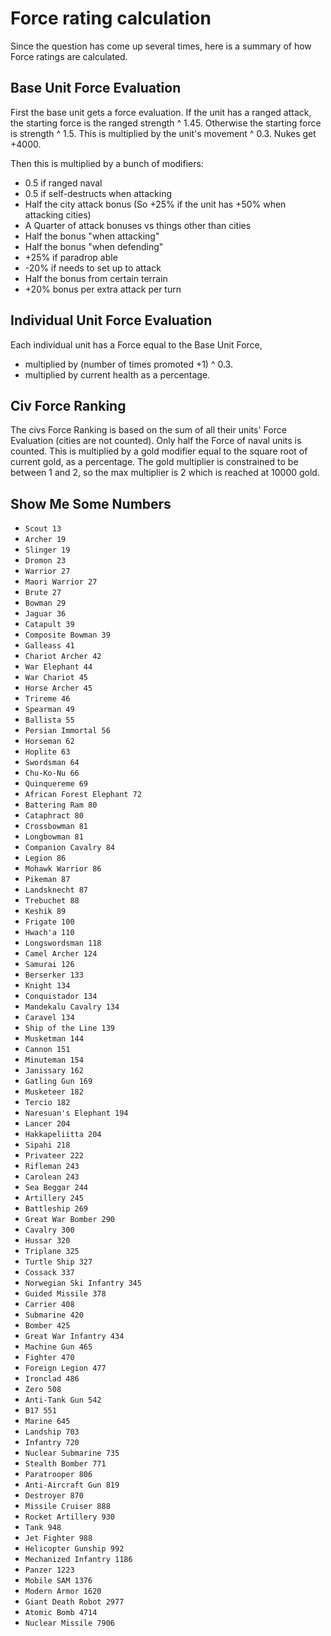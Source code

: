 # Force rating calculation

Since the question has come up several times, here is a summary of how Force ratings are calculated.

## Base Unit Force Evaluation

First the base unit gets a force evaluation.
If the unit has a ranged attack, the starting force is the ranged strength ^ 1.45. Otherwise the starting force is strength ^ 1.5.
This is multiplied by the unit's movement ^ 0.3. Nukes get +4000.

Then this is multiplied by a bunch of modifiers:

-   0.5 if ranged naval
-   0.5 if self-destructs when attacking
-   Half the city attack bonus (So +25% if the unit has +50% when attacking cities)
-   A Quarter of attack bonuses vs things other than cities
-   Half the bonus "when attacking"
-   Half the bonus "when defending"
-   +25% if paradrop able
-   -20% if needs to set up to attack
-   Half the bonus from certain terrain
-   +20% bonus per extra attack per turn

## Individual Unit Force Evaluation

Each individual unit has a Force equal to the Base Unit Force,

-   multiplied by (number of times promoted +1) ^ 0.3.
-   multiplied by current health as a percentage.

## Civ Force Ranking

The civs Force Ranking is based on the sum of all their units' Force Evaluation (cities are not counted).
Only half the Force of naval units is counted.
This is multiplied by a gold modifier equal to the square root of current gold, as a percentage.
The gold multiplier is constrained to be between 1 and 2, so the max multiplier is 2 which is reached at 10000 gold.

## Show Me Some Numbers

-   `Scout 13`
-   `Archer 19`
-   `Slinger 19`
-   `Dromon 23`
-   `Warrior 27`
-   `Maori Warrior 27`
-   `Brute 27`
-   `Bowman 29`
-   `Jaguar 36`
-   `Catapult 39`
-   `Composite Bowman 39`
-   `Galleass 41`
-   `Chariot Archer 42`
-   `War Elephant 44`
-   `War Chariot 45`
-   `Horse Archer 45`
-   `Trireme 46`
-   `Spearman 49`
-   `Ballista 55`
-   `Persian Immortal 56`
-   `Horseman 62`
-   `Hoplite 63`
-   `Swordsman 64`
-   `Chu-Ko-Nu 66`
-   `Quinquereme 69`
-   `African Forest Elephant 72`
-   `Battering Ram 80`
-   `Cataphract 80`
-   `Crossbowman 81`
-   `Longbowman 81`
-   `Companion Cavalry 84`
-   `Legion 86`
-   `Mohawk Warrior 86`
-   `Pikeman 87`
-   `Landsknecht 87`
-   `Trebuchet 88`
-   `Keshik 89`
-   `Frigate 100`
-   `Hwach'a 110`
-   `Longswordsman 118`
-   `Camel Archer 124`
-   `Samurai 126`
-   `Berserker 133`
-   `Knight 134`
-   `Conquistador 134`
-   `Mandekalu Cavalry 134`
-   `Caravel 134`
-   `Ship of the Line 139`
-   `Musketman 144`
-   `Cannon 151`
-   `Minuteman 154`
-   `Janissary 162`
-   `Gatling Gun 169`
-   `Musketeer 182`
-   `Tercio 182`
-   `Naresuan's Elephant 194`
-   `Lancer 204`
-   `Hakkapeliitta 204`
-   `Sipahi 218`
-   `Privateer 222`
-   `Rifleman 243`
-   `Carolean 243`
-   `Sea Beggar 244`
-   `Artillery 245`
-   `Battleship 269`
-   `Great War Bomber 290`
-   `Cavalry 300`
-   `Hussar 320`
-   `Triplane 325`
-   `Turtle Ship 327`
-   `Cossack 337`
-   `Norwegian Ski Infantry 345`
-   `Guided Missile 378`
-   `Carrier 408`
-   `Submarine 420`
-   `Bomber 425`
-   `Great War Infantry 434`
-   `Machine Gun 465`
-   `Fighter 470`
-   `Foreign Legion 477`
-   `Ironclad 486`
-   `Zero 508`
-   `Anti-Tank Gun 542`
-   `B17 551`
-   `Marine 645`
-   `Landship 703`
-   `Infantry 720`
-   `Nuclear Submarine 735`
-   `Stealth Bomber 771`
-   `Paratrooper 806`
-   `Anti-Aircraft Gun 819`
-   `Destroyer 870`
-   `Missile Cruiser 888`
-   `Rocket Artillery 930`
-   `Tank 948`
-   `Jet Fighter 988`
-   `Helicopter Gunship 992`
-   `Mechanized Infantry 1186`
-   `Panzer 1223`
-   `Mobile SAM 1376`
-   `Modern Armor 1620`
-   `Giant Death Robot 2977`
-   `Atomic Bomb 4714`
-   `Nuclear Missile 7906`
